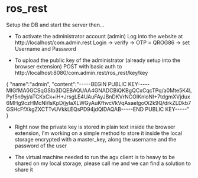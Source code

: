 # ros_rest

Setup the DB and start the server then...

- To activate the administrator account (admin)
Log into the website at http://localhost/com.admin.rest
Login -> verify -> OTP = QROG86 -> set Username and Password

- To upload the public key of the administrator (already setup into the browser extension)
POST with basic auth to http://localhost:8080/com.admin.rest/ros_rest/key/key

{
	"name":"admin",
	"content":"-----BEGIN PUBLIC KEY-----MIGfMA0GCSqGSIb3DQEBAQUAA4GNADCBiQKBgQCxCqcTPq/a0Mte5K4LPyf5n9yj/aTCKxCk+iH+JrsgLE4UAuFAyJBnDKVrNCOIKnloNI+7tdgmXVjdux6MHg9czHMcNl/lsKpD/jyIaXLWGyAuKfhvcVkVqAsaelgoOi2k9Q/drkZLDkb7GSHcFfXkgZXCTTvUVkkLEQsPD94jdQIDAQAB-----END PUBLIC KEY-----"
}

- Right now the private key is stored in plain text inside the browser extension, I'm working on a simple method to store it inside the local storage encrypted with a master_key, along the username and the password of the user

- The virtual machine needed to run the agv client is to heavy to be shared on my local storage, please call me and we can find a solution to share it
